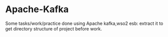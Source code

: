 # Apache-Kafka
Some tasks/work/practice done using Apache kafka,wso2 esb:
extract it to get directory structure of project before work.
